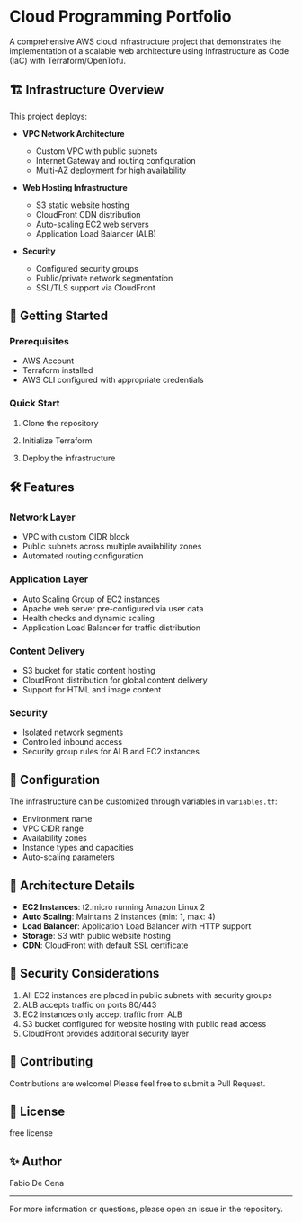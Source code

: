 # Cloud Programming Portfolio

A comprehensive AWS cloud infrastructure project that demonstrates the implementation of a scalable web architecture using Infrastructure as Code (IaC) with Terraform/OpenTofu.

## 🏗️ Infrastructure Overview

This project deploys:

- **VPC Network Architecture**
    - Custom VPC with public subnets
    - Internet Gateway and routing configuration
    - Multi-AZ deployment for high availability

- **Web Hosting Infrastructure**
    - S3 static website hosting
    - CloudFront CDN distribution
    - Auto-scaling EC2 web servers
    - Application Load Balancer (ALB)

- **Security**
    - Configured security groups
    - Public/private network segmentation
    - SSL/TLS support via CloudFront

## 🚀 Getting Started

### Prerequisites

- AWS Account
- Terraform installed
- AWS CLI configured with appropriate credentials

### Quick Start

1. Clone the repository

2. Initialize Terraform

3. Deploy the infrastructure

## 🛠️ Features

### Network Layer
- VPC with custom CIDR block
- Public subnets across multiple availability zones
- Automated routing configuration

### Application Layer
- Auto Scaling Group of EC2 instances
- Apache web server pre-configured via user data
- Health checks and dynamic scaling
- Application Load Balancer for traffic distribution

### Content Delivery
- S3 bucket for static content hosting
- CloudFront distribution for global content delivery
- Support for HTML and image content

### Security
- Isolated network segments
- Controlled inbound access
- Security group rules for ALB and EC2 instances

## 🔧 Configuration

The infrastructure can be customized through variables in `variables.tf`:

- Environment name
- VPC CIDR range
- Availability zones
- Instance types and capacities
- Auto-scaling parameters

## 📝 Architecture Details

- **EC2 Instances**: t2.micro running Amazon Linux 2
- **Auto Scaling**: Maintains 2 instances (min: 1, max: 4)
- **Load Balancer**: Application Load Balancer with HTTP support
- **Storage**: S3 with public website hosting
- **CDN**: CloudFront with default SSL certificate

## 🔐 Security Considerations

1. All EC2 instances are placed in public subnets with security groups
2. ALB accepts traffic on ports 80/443
3. EC2 instances only accept traffic from ALB
4. S3 bucket configured for website hosting with public read access
5. CloudFront provides additional security layer

## 🤝 Contributing

Contributions are welcome! Please feel free to submit a Pull Request.

## 📄 License

free license

## ✨ Author

Fabio De Cena

---
For more information or questions, please open an issue in the repository.
